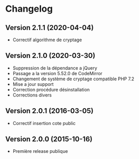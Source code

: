 Changelog
=========

Version 2.1.1 (2020-04-04)
--------------------------

* Correctif algorithme de cryptage

Version 2.1.0 (2020-03-30)
--------------------------

* Suppression de la dépendance a jQuery
* Passage a la version 5.52.0 de CodeMirror
* Changement de système de cryptage compatible PHP 7.2
* Mise a jour support
* Correction procédure désinstallation
* Corrections divers

Version 2.0.1 (2016-03-05)
--------------------------

* Correctif insertion cote public

Version 2.0.0 (2015-10-16)
--------------------------

* Première release publique
